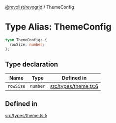 [@revolist/revogrid](README.md) / ThemeConfig

# Type Alias: ThemeConfig

```ts
type ThemeConfig: {
  rowSize: number;
};
```

## Type declaration

| Name | Type | Defined in |
| ------ | ------ | ------ |
| `rowSize` | `number` | [src/types/theme.ts:6](https://github.com/revolist/revogrid/blob/1d7f63e049242097564b7da6ec33fe3875543951/src/types/theme.ts#L6) |

## Defined in

[src/types/theme.ts:5](https://github.com/revolist/revogrid/blob/1d7f63e049242097564b7da6ec33fe3875543951/src/types/theme.ts#L5)
